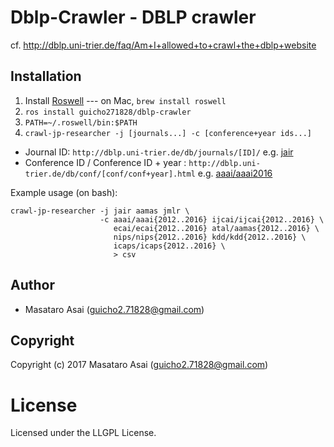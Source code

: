 
# Dblp-Crawler - DBLP crawler

cf. http://dblp.uni-trier.de/faq/Am+I+allowed+to+crawl+the+dblp+website

## Installation

1. Install [Roswell](https://github.com/roswell/roswell) --- on Mac, `brew install roswell`
2. `ros install guicho271828/dblp-crawler`
3. `PATH=~/.roswell/bin:$PATH`
4. `crawl-jp-researcher -j [journals...] -c [conference+year ids...]`

+ Journal ID: `http://dblp.uni-trier.de/db/journals/[ID]/` e.g. [jair](http://dblp.uni-trier.de/db/journals/jair/)
+ Conference ID / Conference ID + year : `http://dblp.uni-trier.de/db/conf/[conf/conf+year].html` e.g. [aaai/aaai2016](http://dblp.uni-trier.de/db/conf/aaai/aaai2016.html)

Example usage (on bash):

```
crawl-jp-researcher -j jair aamas jmlr \
                    -c aaai/aaai{2012..2016} ijcai/ijcai{2012..2016} \
                       ecai/ecai{2012..2016} atal/aamas{2012..2016} \
                       nips/nips{2012..2016} kdd/kdd{2012..2016} \
                       icaps/icaps{2012..2016} \
                       > csv
```

## Author

* Masataro Asai (guicho2.71828@gmail.com)

## Copyright

Copyright (c) 2017 Masataro Asai (guicho2.71828@gmail.com)

# License

Licensed under the LLGPL License.


